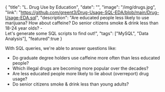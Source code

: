 {
  "title": "L. Drug Use by Education",
  "date": "",
  "image": "/img/drugs.jpg",
  "link": "https://github.com/greent3/Drug-Usage-SQL-EDA/blob/main/Drug-Usage-EDA.sql",
  "description": "Are educated people less likely to use marijuana? How about caffeine? Do senior citizens smoke & drink less than 18-24 year olds? -<br/> Let's generate some SQL scripts to find out!",
  "tags": ["MySQL", "Data Analysis"],
  "featured":true
}

With SQL queries, we're able to answer questions like:
 - Do graduate degree holders use caffeine more often than less educated people?
 - Which illegal drugs are becoming more popular over the decades?
 - Are less educated people more likely to lie about (overreport) drug usage?
 - Do senior citizens smoke & drink less than young adults?
